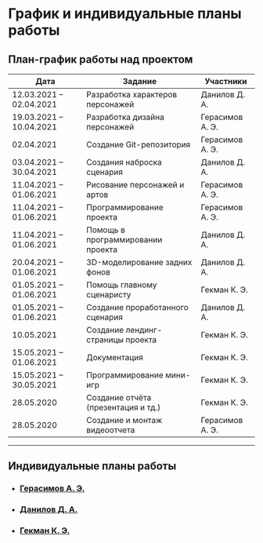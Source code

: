 # График и индивидуальные планы работы

## План-график работы над проектом

| Дата                    | Задание                             | Участники       |  
|-------------------------|-------------------------------------|-----------------|
| 12.03.2021 – 02.04.2021 | Разработка характеров персонажей    | Данилов Д. А.   |
| 19.03.2021 – 10.04.2021 | Разработка дизайна персонажей       | Герасимов А. Э. |
| 02.04.2021              | Создание Git-репозитория            | Герасимов А. Э. |
| 03.04.2021 – 30.04.2021 | Создания наброска сценария          | Данилов Д. А.   |
| 11.04.2021 – 01.06.2021 | Рисование персонажей и артов        | Герасимов А. Э. |
| 11.04.2021 – 01.06.2021 | Программирование проекта            | Герасимов А. Э. |
| 11.04.2021 – 01.06.2021 | Помощь в программировании проекта   | Данилов Д. А.   |
| 20.04.2021 – 01.06.2021 | 3D-моделирование задних фонов       | Данилов Д. А.   |
| 01.05.2021 – 01.06.2021 | Помощь главному сценаристу          | Гекман К. Э.    |
| 01.05.2021 – 01.06.2021 | Создание проработанного сценария    | Данилов Д. А.   |
| 10.05.2021              | Создание лендинг-страницы проекта   | Гекман К. Э.    |
| 15.05.2021 – 01.06.2021 | Документация                        | Гекман К. Э.    |
| 15.05.2021 – 30.05.2021 | Программирование мини-игр           | Гекман К. Э.    |
| 28.05.2020              | Создание отчёта (презентация и тд.) | Гекман К. Э.    |
| 28.05.2020              | Создание и монтаж видеоотчета       | Герасимов А. Э. |

---

## Индивидуальные планы работы

- ### [Герасимов А. Э.](gerasimov.md)
- ### [Данилов Д. А.](danilov.md)
- ### [Гекман К. Э.](gekman.md)